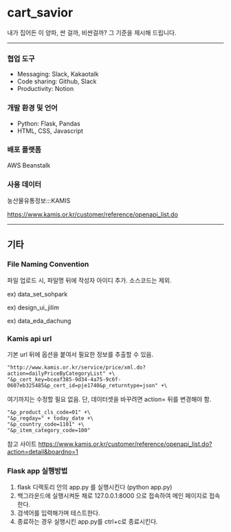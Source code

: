 # cart_savior
내가 집어든 이 양파, 싼 걸까, 비싼걸까? 그 기준을 제시해 드립니다.

---
### 협업 도구
- Messaging: Slack, Kakaotalk
- Code sharing: Github, Slack
- Productivity: Notion

### 개발 환경 및 언어
- Python: Flask, Pandas
- HTML, CSS, Javascript

### 배포 플랫폼
AWS Beanstalk

### 사용 데이터
농산물유통정보:::KAMIS

https://www.kamis.or.kr/customer/reference/openapi_list.do

---
## 기타 

### File Naming Convention
파일 업로드 시, 파일명 뒤에 작성자 아이디 추가. 소스코드는 제외.

ex) data_set_sohpark

ex) design_ui_jilim

ex) data_eda_dachung

### Kamis api url
기본 url 뒤에 옵션을 붙여서 필요한 정보를 추출할 수 있음. 
```
"http://www.kamis.or.kr/service/price/xml.do?action=dailyPriceByCategoryList" +\
"&p_cert_key=bceaf385-9d34-4a75-9c6f-0607eb325485&p_cert_id=pje1740&p_returntype=json" +\
```
여기까지는 수정할 필요 없음. 단, 데이터셋을 바꾸려면 action= 뒤를 변경해야 함.
```
"&p_product_cls_code=01" +\
"&p_regday=" + today_date +\
"&p_country_code=1101" +\
"&p_item_category_code=100"
```

참고 사이트
https://www.kamis.or.kr/customer/reference/openapi_list.do?action=detail&boardno=1


### Flask app 실행방법
1. flask 디렉토리 안의 app.py 를 실행시킨다 (python app.py)
2. 백그라운드에 실행시켜둔 채로 127.0.0.1:8000 으로 접속하여 메인 페이지로 접속한다. 
3. 검색어를 입력해가며 테스트한다. 
4. 종료하는 경우 실행시킨 app.py를 ctrl+c로 종료시킨다. 

